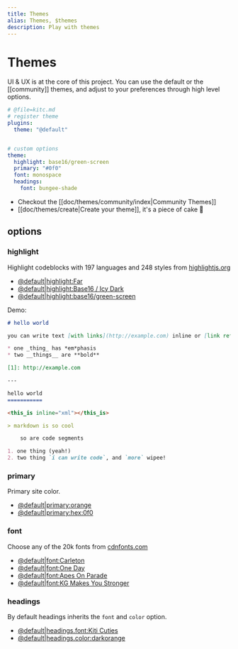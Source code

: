 ```yaml
---
title: Themes
alias: Themes, $themes
description: Play with themes
---
```

# Themes

UI & UX is at the core of this project. You can use the default or the [[community]] themes, and adjust to your preferences through high level options.

```yaml
# @file=kitc.md
# register theme
plugins:
  theme: "@default"


# custom options
theme:
  highlight: base16/green-screen
  primary: "#0f0"
  font: monospace
  headings: 
    font: bungee-shade
```

- Checkout the [[doc/themes/community/index|Community Themes]]
- [[doc/themes/create|Create your theme]], it's a piece of cake 🍰

## options

### highlight

Highlight codeblocks with 197 languages and 248 styles from [highlightjs.org](https://highlightjs.org/)

- [@default|highlight:Far](doc/themes?theme=@default|highlight:Far#heading-highlight)
- [@default|highlight:Base16 / Icy Dark](doc/themes?theme=@default|highlight:Base16%20/%20Icy%20Dark#heading-highlight)
- [@default|highlight:base16/green-screen](doc/themes?theme=@default|highlight:base16/green-screen#heading-highlight)

Demo:

```markdown
# hello world

you can write text [with links](http://example.com) inline or [link references][1].

* one _thing_ has *em*phasis
* two __things__ are **bold**

[1]: http://example.com

---

hello world
===========

<this_is inline="xml"></this_is>

> markdown is so cool

    so are code segments

1. one thing (yeah!)
2. two thing `i can write code`, and `more` wipee!
```

### primary

Primary site color.

- [@default|primary:orange](doc/themes?theme=@default|primary:orange#heading-primary)
- [@default|primary:hex:0f0](doc/themes?theme=@default|primary:hex:0f0#heading-primary)

### font

Choose any of the 20k fonts from [cdnfonts.com](https://www.cdnfonts.com/)

- [@default|font:Carleton](doc/themes?theme=@default|font:Carleton#heading-font)
- [@default|font:One Day](doc/themes?theme=@default|font:One%20Day#heading-font)
- [@default|font:Apes On Parade](doc/themes?theme=@default|font:Apes%20On%20Parade#heading-font)
- [@default|font:KG Makes You Stronger ](doc/themes?theme=@default|font:KG%20Makes%20You%20Stronger#heading-font)



### headings

By default headings inherits the `font` and `color` option. 

- [@default|headings.font:Kiti Cuties](doc/themes?theme=@default|headings.font:Kiti%20Cuties#heading-headings)
- [@default|headings.color:darkorange](doc/themes?theme=@default|headings.color:darkorange#heading-headings)


